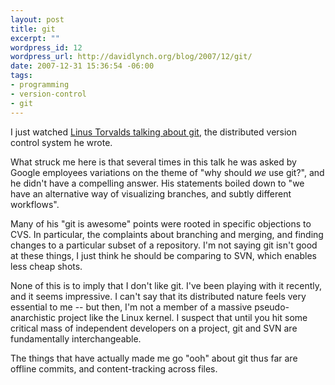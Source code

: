 ```yaml
--- 
layout: post
title: git
excerpt: ""
wordpress_id: 12
wordpress_url: http://davidlynch.org/blog/2007/12/git/
date: 2007-12-31 15:36:54 -06:00
tags: 
- programming
- version-control
- git
---
```

I just watched <a href="http://www.youtube.com/watch?v=4XpnKHJAok8">Linus Torvalds talking about git</a>, the distributed version control system he wrote.

What struck me here is that several times in this talk he was asked by Google employees variations on the theme of "why should *we* use git?", and he didn't have a compelling answer.  His statements boiled down to "we have an alternative way of visualizing branches, and subtly different workflows".

Many of his "git is awesome" points were rooted in specific objections to CVS.  In particular, the complaints about branching and merging, and finding changes to a particular subset of a repository.  I'm not saying git isn't good at these things, I just think he should be comparing to SVN, which enables less cheap shots.

None of this is to imply that I don't like git.  I've been playing with it recently, and it seems impressive.  I can't say that its distributed nature feels very essential to me -- but then, I'm not a member of a massive pseudo-anarchistic project like the Linux kernel.  I suspect that until you hit some critical mass of independent developers on a project, git and SVN are fundamentally interchangeable.

The things that have actually made me go "ooh" about git thus far are offline commits, and content-tracking across files.

